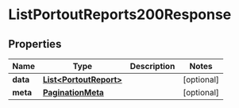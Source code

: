 

# ListPortoutReports200Response


## Properties

| Name | Type | Description | Notes |
|------------ | ------------- | ------------- | -------------|
|**data** | [**List&lt;PortoutReport&gt;**](PortoutReport.md) |  |  [optional] |
|**meta** | [**PaginationMeta**](PaginationMeta.md) |  |  [optional] |



